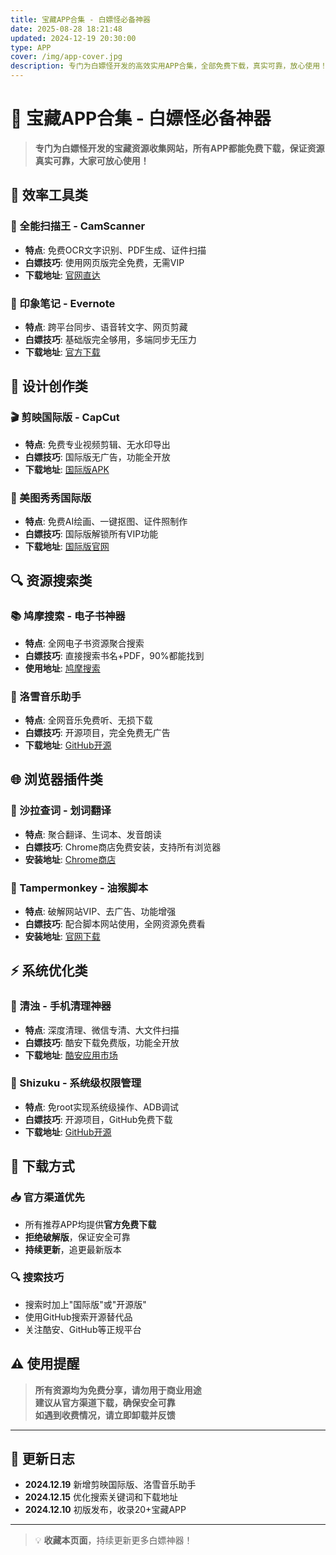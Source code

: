 ```yaml
---
title: 宝藏APP合集 - 白嫖怪必备神器
date: 2025-08-28 18:21:48
updated: 2024-12-19 20:30:00
type: APP
cover: /img/app-cover.jpg
description: 专门为白嫖怪开发的高效实用APP合集，全部免费下载，真实可靠，放心使用！
---
```


# 💎 宝藏APP合集 - 白嫖怪必备神器

> **专门为白嫖怪开发的宝藏资源收集网站，所有APP都能免费下载，保证资源真实可靠，大家可放心使用！**

## 📱 效率工具类

### 🚀 全能扫描王 - CamScanner
- **特点**: 免费OCR文字识别、PDF生成、证件扫描
- **白嫖技巧**: 使用网页版完全免费，无需VIP
- **下载地址**: [官网直达](https://www.camscanner.com)

### 📝 印象笔记 - Evernote
- **特点**: 跨平台同步、语音转文字、网页剪藏
- **白嫖技巧**: 基础版完全够用，多端同步无压力
- **下载地址**: [官方下载](https://evernote.com)

## 🎨 设计创作类

### 🎬 剪映国际版 - CapCut
- **特点**: 免费专业视频剪辑、无水印导出
- **白嫖技巧**: 国际版无广告，功能全开放
- **下载地址**: [国际版APK](https://www.capcut.com)

### 🎨 美图秀秀国际版
- **特点**: 免费AI绘画、一键抠图、证件照制作
- **白嫖技巧**: 国际版解锁所有VIP功能
- **下载地址**: [国际版官网](https://meitu.com)

## 🔍 资源搜索类

### 📚 鸠摩搜索 - 电子书神器
- **特点**: 全网电子书资源聚合搜索
- **白嫖技巧**: 直接搜索书名+PDF，90%都能找到
- **使用地址**: [鸠摩搜索](https://www.jiumodiary.com)

### 🎵 洛雪音乐助手
- **特点**: 全网音乐免费听、无损下载
- **白嫖技巧**: 开源项目，完全免费无广告
- **下载地址**: [GitHub开源](https://github.com/lyswhut/lx-music-desktop)

## 🌐 浏览器插件类

### 📖 沙拉查词 - 划词翻译
- **特点**: 聚合翻译、生词本、发音朗读
- **白嫖技巧**: Chrome商店免费安装，支持所有浏览器
- **安装地址**: [Chrome商店](https://chrome.google.com/webstore)

### 🚀 Tampermonkey - 油猴脚本
- **特点**: 破解网站VIP、去广告、功能增强
- **白嫖技巧**: 配合脚本网站使用，全网资源免费看
- **安装地址**: [官网下载](https://www.tampermonkey.net)

## ⚡ 系统优化类

### 🧹 清浊 - 手机清理神器
- **特点**: 深度清理、微信专清、大文件扫描
- **白嫖技巧**: 酷安下载免费版，功能全开放
- **下载地址**: [酷安应用市场](https://www.coolapk.com)

### 📱 Shizuku - 系统级权限管理
- **特点**: 免root实现系统级操作、ADB调试
- **白嫖技巧**: 开源项目，GitHub免费下载
- **下载地址**: [GitHub开源](https://github.com/RikkaApps/Shizuku)

## 🎯 下载方式

### 📥 官方渠道优先
- 所有推荐APP均提供**官方免费下载**
- **拒绝破解版**，保证安全可靠
- **持续更新**，追更最新版本

### 🔍 搜索技巧
- 搜索时加上"国际版"或"开源版"
- 使用GitHub搜索开源替代品
- 关注酷安、GitHub等正规平台

## ⚠️ 使用提醒

> **所有资源均为免费分享，请勿用于商业用途**  
> **建议从官方渠道下载，确保安全可靠**  
> **如遇到收费情况，请立即卸载并反馈**

---

## 🔄 更新日志
- **2024.12.19** 新增剪映国际版、洛雪音乐助手
- **2024.12.15** 优化搜索关键词和下载地址
- **2024.12.10** 初版发布，收录20+宝藏APP

---

> 💡 **收藏本页面**，持续更新更多白嫖神器！


